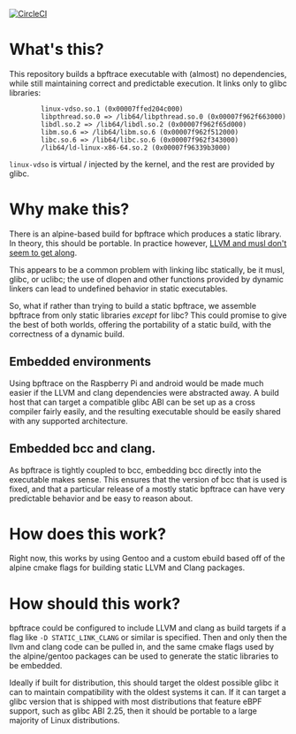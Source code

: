 [![CircleCI](https://circleci.com/gh/dalehamel/bpftrace-static-clang.svg?style=svg)](https://circleci.com/gh/dalehamel/bpftrace-static-clang)

# What's this?

This repository builds a bpftrace executable with (almost) no dependencies,
while still maintaining correct and predictable execution. It links only to
glibc libraries:

```
        linux-vdso.so.1 (0x00007ffed204c000)
        libpthread.so.0 => /lib64/libpthread.so.0 (0x00007f962f663000)
        libdl.so.2 => /lib64/libdl.so.2 (0x00007f962f65d000)
        libm.so.6 => /lib64/libm.so.6 (0x00007f962f512000)
        libc.so.6 => /lib64/libc.so.6 (0x00007f962f343000)
        /lib64/ld-linux-x86-64.so.2 (0x00007f96339b3000)
```

`linux-vdso` is virtual / injected by the kernel, and the rest are provided by
glibc.

# Why make this?

There is an alpine-based build for bpftrace which produces a static library. In
theory, this should be portable. In practice however, [LLVM and musl don't
seem to get along](https://github.com/iovisor/bpftrace/issues/266).

This appears to be a common problem with linking libc statically, be it musl,
glibc, or uclibc; the use of dlopen and other functions provided by dynamic
linkers can lead to undefined behavior in static executables.

So, what if rather than trying to build a static bpftrace, we assemble bpftrace 
from only static libraries *except* for libc? This could promise to give the
best of both worlds, offering the portability of a static build, with the
correctness of a dynamic build.

## Embedded environments

Using bpftrace on the Raspberry Pi and android would be made much easier if
the LLVM and clang dependencies were abstracted away. A build host that can
target a compatible glibc ABI can be set up as a cross compiler fairly easily,
and the resulting executable should be easily shared with any supported
architecture.

## Embedded bcc and clang.

As bpftrace is tightly coupled to bcc, embedding bcc directly into the
executable makes sense. This ensures that the version of bcc that is used is
fixed, and that a particular release of a mostly static bpftrace can have
very predictable behavior and be easy to reason about.

# How does this work?

Right now, this works by using Gentoo and a custom ebuild based off of the
alpine cmake flags for building static LLVM and Clang packages.

# How should this work?

bpftrace could be configured to include LLVM and clang as build targets if a
flag like `-D STATIC_LINK_CLANG` or similar is specified. Then and only then
the llvm and clang code can be pulled in, and the same cmake flags used by
the alpine/gentoo packages can be used to generate the static libraries to be
embedded.

Ideally if built for distribution, this should target the oldest possible glibc
it can to maintain compatibility with the oldest systems it can. If it can
target a glibc version that is shipped with most distributions that feature
eBPF support, such as glibc ABI 2.25, then it should be portable to a large
majority of Linux distributions.
